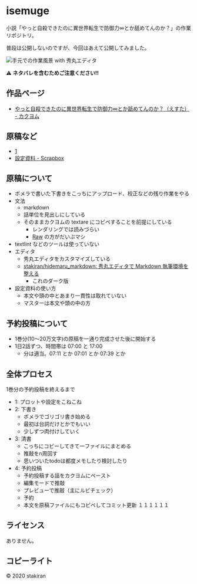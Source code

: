 # isemuge
小説「やっと自殺できたのに異世界転生で防御力∞とか舐めてんのか？」の作業リポジトリ。

普段は公開しないのですが、今回はあえて公開してみました。

![手元での作業風景 with 秀丸エディタ](https://user-images.githubusercontent.com/23325839/89089110-b583d780-d3d6-11ea-8fd4-e04a384516b2.png)

:warning: **ネタバレを含むためご注意ください!!**

## 作品ページ
- [やっと自殺できたのに異世界転生で防御力∞とか舐めてんのか？（えすた） - カクヨム](https://kakuyomu.jp/works/1177354054918168559)

## 原稿など
- [1](https://raw.githubusercontent.com/stakiran/isemuge/master/isemuge1.md)
- [設定資料 - Scrapbox](https://scrapbox.io/sta-book15/)

## 原稿について
- ポメラで書いた下書きをこっちにアップロード、校正などの残り作業をやる
- 文法
    - markdown
    - 話単位を見出しにしている
    - そのままカクヨムの textare にコピペすることを前提にしている
        - レンダリングでは読みづらい
        - [Raw](https://raw.githubusercontent.com/stakiran/isemuge/master/isemuge1.md) の方がだいぶマシ
- textlint などのツールは使っていない
- エディタ
    - 秀丸エディタをカスタマイズしている
    - [stakiran/hidemaru_markdown: 秀丸エディタで Markdown 執筆環境を整える](https://github.com/stakiran/hidemaru_markdown)
        - これのダーク版
- 設定資料の使い方
    - 本文や頭の中とあまり一貫性は取れていない
    - マスターは本文や頭の中の方

## 予約投稿について
- 1巻分(10～20万文字)の原稿を一通り完成させた後に開始する
- 1日2話ずつ、時間帯は 07:00 と 17:00
    - 分は適当。07:11 とか 07:01 とか 07:39 とか

## 全体プロセス
1巻分の予約投稿を終えるまで

- 1: プロットや設定をこねこね
- 2: 下書き
    - ポメラでゴリゴリ書き始める
    - 最初は台詞だけとかでもいい
    - 少しずつ肉付けしていく
- 3: 清書
    - こっちにコピーしてきて一ファイルにまとめる
    - 推敲をn周回す
    - 思いついたtodoは都度メモしたり検討したり
- 4: 予約投稿
    - 予約投稿する話をカクヨムにペースト
    - 編集モードで推敲
    - プレビューで推敲（主にルビチェック）
    - 予約
    - 本文を原稿ファイルにもコピペしてコミット更新
１１１１１１
## ライセンス
ありません。

## コピーライト
© 2020 stakiran
